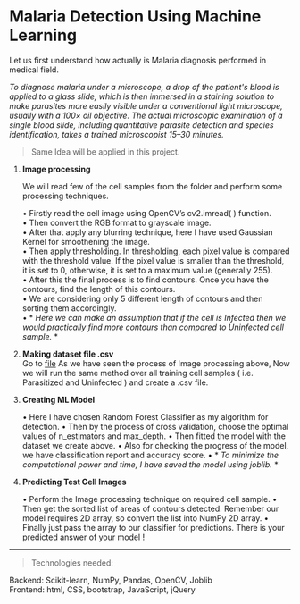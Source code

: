 # Malaria Detection Using Machine Learning

Let us first understand how actually is Malaria diagnosis  performed in medical field.

*To diagnose malaria under a microscope, a drop of the patient's blood is applied to a glass slide, which is then immersed in a staining solution to make parasites more easily visible under a conventional light microscope, usually with a 100× oil objective. The actual microscopic examination of a single blood slide, including quantitative parasite detection and species identification, takes a trained microscopist 15–30 minutes.*


> Same Idea will be applied in this project.

1.	**Image processing** 

     We will read few of the cell samples from the folder and perform some processing techniques. <br />

    •	Firstly read the cell image using OpenCV’s cv2.imread( ) function. <br />
    •	Then convert the RGB format to grayscale image. <br />
    •	After that apply any blurring technique, here I have used Gaussian Kernel for smoothening the image. <br />
    •	Then apply thresholding. In thresholding, each pixel value is compared with the threshold value. If the pixel value is smaller than the threshold, it is             set to 0, otherwise, it is set to a maximum value (generally 255). <br />
    •	After this the final process is to find contours. Once you have the contours, find the length of this contours. <br />
    •	We are considering only 5 different length of contours and then sorting them accordingly.<br />
    •	* *Here we can make an assumption that if the cell is Infected then we would practically find more contours than compared to Uninfected cell sample.* *<br />

2.	**Making dataset file .csv**<br />
    Go to [file](https://github.com/AkshitTayade/Malaria-Detection/blob/master/make_csv.py)
    As we have seen the process of Image processing above, Now we will run the same method over all training cell samples ( i.e. Parasitized and Uninfected ) and       create a .csv file.

3.	**Creating ML Model**

    •	Here I have chosen Random Forest Classifier as my algorithm for detection. 
    •	Then by the process of cross validation, choose the optimal values of n_estimators and max_depth. 
    •	Then fitted the model with the dataset we create above. 
    •	Also for checking the progress of the model, we have classification report and accuracy score.
    •	* *To minimize the computational power and time, I have saved the model using joblib.* *


4.	**Predicting Test Cell Images**

    •	Perform the Image processing technique on required cell sample. 
    •	Then get the sorted list of areas of contours detected. Remember our model requires 2D array, so convert the list into NumPy 2D array. 
    •	Finally just pass the array to our classifier for predictions. There is your predicted answer of your model !


- - - - - - - - - - - - - - - - - - - - - - - - - - - - - - - - - - - - - - - - - - - - - - - - 

>Technologies needed:

Backend: Scikit-learn, NumPy, Pandas, OpenCV, Joblib <br />
Frontend: html, CSS, bootstrap, JavaScript, jQuery

